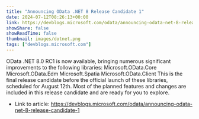 ```yaml
---
title: "Announcing OData .NET 8 Release Candidate 1"
date: 2024-07-12T08:26:13+00:00
link: https://devblogs.microsoft.com/odata/announcing-odata-net-8-release-candidate-1
showShare: false
showReadTime: false
thumbnail: images/dotnet.png
tags: ["devblogs.microsoft.com"]
---
```

OData .NET 8.0 RC1 is now available, bringing numerous significant improvements to the following libraries: Microsoft.OData.Core Microsoft.OData.Edm Microsoft.Spatia Microsoft.OData.Client This is the final release candidate before the official launch of these libraries, scheduled for August 12th. Most of the planned features and changes are included in this release candidate and are ready for you to explore.

- Link to article: https://devblogs.microsoft.com/odata/announcing-odata-net-8-release-candidate-1